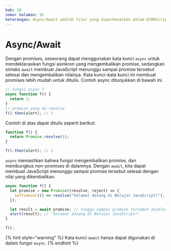```yaml
---
bab: 18
nomor halaman: 91
keterangan: Async/Await adalah fitur yang diperkenalkan dalam ECMAScript 2017 (ES8) yang menyediakan sintaks yang lebih ringkas dan mudah dibaca untuk bekerja dengan kode JavaScript asinkron. Ini dibangun di atas JavaScript Promises dan digunakan untuk menangani operasi asinkron dengan cara yang mirip dengan operasi sinkron.
---
```


# Async/Await

Dengan promises, seseorang dapat menggunakan kata kunci `async` untuk mendeklarasikan fungsi asinkron yang mengembalikan promise, sedangkan sintaks `await` membuat JavaScript menunggu sampai promise tersebut selesai dan mengembalikan nilainya. Kata kunci-kata kunci ini membuat promises lebih mudah untuk ditulis. Contoh async ditunjukkan di bawah ini.

```javascript
// fungsi async f
async function f() {
  return 1;
}
// promise yang di-resolve
f().then(alert); // 1
```

Contoh di atas dapat ditulis seperti berikut:

```javascript
function f() {
  return Promise.resolve(1);
}

f().then(alert); // 1
```

`async` memastikan bahwa fungsi mengembalikan promise, dan membungkus non-promises di dalamnya. Dengan `await`, kita dapat membuat JavaScript menunggu sampai promise tersebut selesai dengan nilai yang dikembalikan.&#x20;

```javascript
async function f() {
  let promise = new Promise((resolve, reject) => {
    setTimeout(() => resolve("Selamat datang di Belajar JavaScript!"), 1000);
  });

  let result = await promise; // tunggu sampai promise tersebut diselesaikan (*)
  alert(result); // "Selamat datang di Belajar JavaScript!"
}

f();
```

{% hint style="warning" %}
Kata kunci `await` hanya dapat digunakan di dalam fungsi `async`.
{% endhint %}
